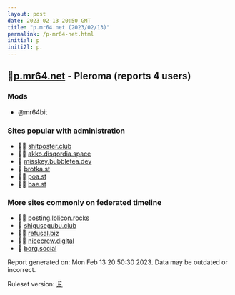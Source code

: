```yaml
---
layout: post
date: 2023-02-13 20:50 GMT
title: "p.mr64.net (2023/02/13)"
permalink: /p-mr64-net.html
initial: p
initi2l: p.
---
```


## 🦝[p.mr64.net](https://p.mr64.net) - Pleroma (reports 4 users)

### Mods
 * @mr64bit

### Sites popular with administration

* 🦝🧸 [shitposter.club](/shitposter-club.html)
* 🦝🧸 [akko.disqordia.space](/akko-disqordia-space.html)
* 🦝 [misskey.bubbletea.dev](/misskey-bubbletea-dev.html)
* 🦝 [brotka.st](/brotka-st.html)
* 🦝🧸 [poa.st](/poa-st.html)
* 🦝🧸 [bae.st](/bae-st.html)

### More sites commonly on federated timeline

* 🦝🧸 [posting.lolicon.rocks](/posting-lolicon-rocks.html)
* 🦝 [shigusegubu.club](/shigusegubu-club.html)
* 🦝🧸 [refusal.biz](/refusal-biz.html)
* 🦝🧸 [nicecrew.digital](/nicecrew-digital.html)
* 🦝 [borg.social](/borg-social.html)

Report generated on: Mon Feb 13 20:50:30 2023. Data may be outdated or incorrect.

Ruleset version: [🗜](/version-clamp)
